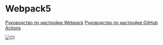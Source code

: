 # Webpack5

[Руководство по настройке Webpack](https://webpack.js.org/guides/)
[Руководство по настройке GitHub Actions](https://docs.github.com/en/actions/quickstart) 

![CI](https://github.com/Roman9456/environment/actions/workflows/web.yml/badge.svg)



